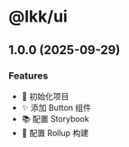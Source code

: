 # @lkk/ui

## 1.0.0 (2025-09-29)

### Features

- 🎉 初始化项目
- ✨ 添加 Button 组件
- 📚 配置 Storybook
- 🔧 配置 Rollup 构建
